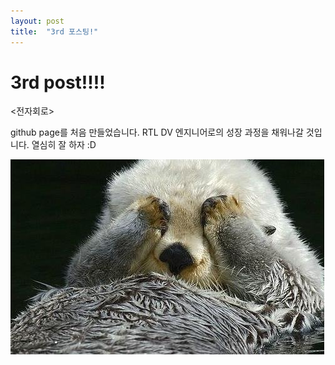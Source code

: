 ```yaml
---
layout: post
title:  "3rd 포스팅!"
---
```


# 3rd post!!!!

<전자회로>

github page를 처음 만들었습니다.
RTL DV 엔지니어로의 성장 과정을 채워나갈 것입니다.
열심히 잘 하자 :D

![1000006509](/images/2024-08-26-3rd/1000006509-4663545.JPEG)
